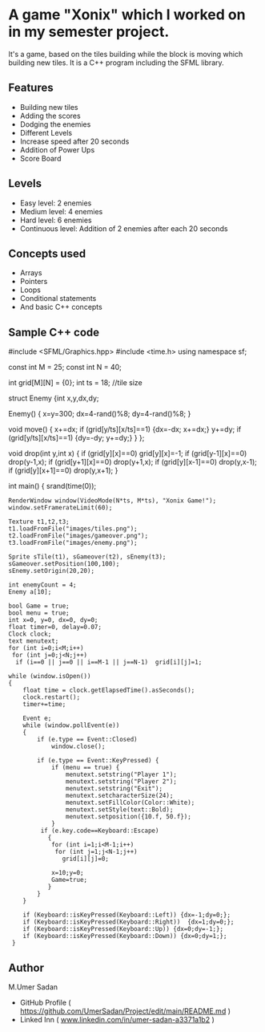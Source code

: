 # A game "Xonix" which I worked on in my semester project.
It's a game, based on the tiles building while the block is moving which building new tiles. It is a C++ program including the SFML library.
## Features
- Building new tiles
- Adding the scores
- Dodging the enemies
- Different Levels
- Increase speed after 20 seconds
- Addition of Power Ups
- Score Board

## Levels
- Easy level: 2 enemies
- Medium level: 4 enemies
- Hard level: 6 enemies
- Continuous level: Addition of 2 enemies after each 20 seconds

## Concepts used
- Arrays
- Pointers
- Loops
- Conditional statements
- And basic C++ concepts

## Sample C++ code
#include <SFML/Graphics.hpp>
#include <time.h>
using namespace sf;

const int M = 25;
const int N = 40;

int grid[M][N] = {0};
int ts = 18; //tile size

struct Enemy
{int x,y,dx,dy;

  Enemy()
   {
    x=y=300;
    dx=4-rand()%8;
    dy=4-rand()%8;
   }

  void move()
   { 
    x+=dx; if (grid[y/ts][x/ts]==1) {dx=-dx; x+=dx;}
    y+=dy; if (grid[y/ts][x/ts]==1) {dy=-dy; y+=dy;}
   }
};

void drop(int y,int x)
{
  if (grid[y][x]==0) grid[y][x]=-1;
  if (grid[y-1][x]==0) drop(y-1,x);
  if (grid[y+1][x]==0) drop(y+1,x);
  if (grid[y][x-1]==0) drop(y,x-1);
  if (grid[y][x+1]==0) drop(y,x+1);
}

int main()
{
    srand(time(0));

    RenderWindow window(VideoMode(N*ts, M*ts), "Xonix Game!");
    window.setFramerateLimit(60);

    Texture t1,t2,t3;
    t1.loadFromFile("images/tiles.png");
    t2.loadFromFile("images/gameover.png");
    t3.loadFromFile("images/enemy.png");

    Sprite sTile(t1), sGameover(t2), sEnemy(t3);
    sGameover.setPosition(100,100);
    sEnemy.setOrigin(20,20);

    int enemyCount = 4;
    Enemy a[10];

    bool Game = true;
    bool menu = true;
    int x=0, y=0, dx=0, dy=0;
    float timer=0, delay=0.07; 
    Clock clock;
    text menutext;
    for (int i=0;i<M;i++)
     for (int j=0;j<N;j++)
      if (i==0 || j==0 || i==M-1 || j==N-1)  grid[i][j]=1;

    while (window.isOpen())
    {
        float time = clock.getElapsedTime().asSeconds();
        clock.restart();
        timer+=time;

        Event e;
        while (window.pollEvent(e))
        {
            if (e.type == Event::Closed)
                window.close();
               
            if (e.type == Event::KeyPressed) {
                if (menu == true) {
                    menutext.setstring("Player 1");
                    menutext.setstring("Player 2");
                    menutext.setstring("Exit");
                    menutext.setcharacterSize(24);
                    menutext.setFillColor(Color::White);
                    menutext.setStyle(text::Bold);
                    menutext.setposition({10.f, 50.f});
                }
             if (e.key.code==Keyboard::Escape)
               {
                for (int i=1;i<M-1;i++)
                 for (int j=1;j<N-1;j++)
                   grid[i][j]=0;

                x=10;y=0;
                Game=true;
               }
            }
        }

        if (Keyboard::isKeyPressed(Keyboard::Left)) {dx=-1;dy=0;};
        if (Keyboard::isKeyPressed(Keyboard::Right))  {dx=1;dy=0;};
        if (Keyboard::isKeyPressed(Keyboard::Up)) {dx=0;dy=-1;};
        if (Keyboard::isKeyPressed(Keyboard::Down)) {dx=0;dy=1;};
     }

## Author
M.Umer Sadan 
- GitHub Profile ( https://github.com/UmerSadan/Project/edit/main/README.md )
- Linked Inn ( www.linkedin.com/in/umer-sadan-a3371a1b2 )
      
